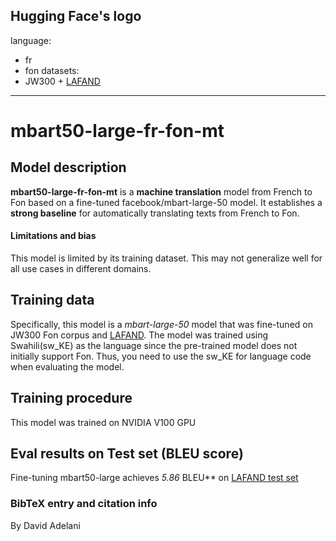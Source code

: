 Hugging Face's logo
---
language: 
- fr
- fon
datasets:
- JW300 + [LAFAND](https://github.com/masakhane-io/lafand-mt)
---
# mbart50-large-fr-fon-mt
## Model description
**mbart50-large-fr-fon-mt** is a **machine translation** model from French to Fon based on a fine-tuned facebook/mbart-large-50 model.  It establishes a **strong baseline** for automatically translating texts from French to Fon.  


#### Limitations and bias
This model is limited by its training dataset. This may not generalize well for all use cases in different domains.  

## Training data
Specifically, this model is a *mbart-large-50* model that was fine-tuned on JW300 Fon corpus and [LAFAND](https://github.com/masakhane-io/lafand-mt). The model was trained using Swahili(sw_KE) as the language since the pre-trained model does not initially support Fon. Thus, you need to use the sw_KE for language code when evaluating the model. 

## Training procedure
This model was trained on NVIDIA V100 GPU

## Eval results on Test set (BLEU score)
Fine-tuning mbart50-large achieves *5.86* BLEU** on [LAFAND test set](https://github.com/masakhane-io/lafand-mt)

### BibTeX entry and citation info
By David Adelani
```

```


